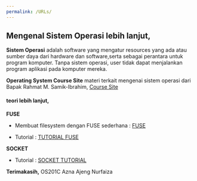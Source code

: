 ```yaml
---
permalink: /URLs/
---
```


## Mengenal Sistem Operasi lebih lanjut, 


**Sistem Operasi** adalah software yang mengatur resources yang ada atau sumber daya dari hardware dan software,serta sebagai perantara untuk program komputer. Tanpa sistem operasi, user tidak dapat menjalankan program aplikasi pada komputer mereka.


**Operating System Course Site**
materi terkait mengenai sistem operasi dari Bapak Rahmat M. Samik-Ibrahim, 
[Course Site](https://os.vlsm.org/)


#### teori lebih lanjut,

**FUSE**
- Membuat filesystem dengan FUSE sederhana : [FUSE](https://maastaar.net/fuse/linux/filesystem/c/2016/05/21/writing-a-simple-filesystem-using-fuse/)

- Tutorial : [TUTORIAL FUSE](https://www.cs.nmsu.edu/~pfeiffer/fuse-tutorial/html/running.html)



**SOCKET** 
- Tutorial : [SOCKET TUTORIAL](https://www.cs.rpi.edu/~moorthy/Courses/os98/Pgms/socket.html)






**Terimakasih,**
OS201C Azna Ajeng Nurfaiza





